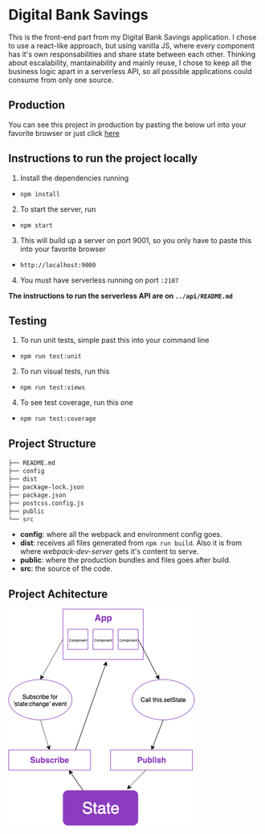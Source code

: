 # Digital Bank Savings

This is the front-end part from my Digital Bank Savings application. I chose to use a react-like approach, but using vanilla JS, where every component has it's own responsabilities and share state between each other.
Thinking about escalability, mantainability and mainly reuse, I chose to keep all the business logic apart in a serverless API, so all possible applications could consume from only one source.

## Production

You can see this project in production by pasting the below url into your favorite browser or just click [here](https://nubank-challenge-front.s3.amazonaws.com/index.html)


## Instructions to run the project locally

1. Install the dependencies running
  - `npm install`

2. To start the server, run
  - `npm start`

3. This will build up a server on port 9001, so you only have to paste this into your favorite browser
  - `http://localhost:9000`

4. You must have serverless running on port `:2107`

**The instructions to run the serverless API are on `../api/README.md`**


## Testing

1. To run unit tests, simple past this into your command line
  - `npm run test:unit`

2. To run visual tests, run this
  - `npm run test:views`

4. To see test coverage, run this one
  - `npm run test:coverage`

## Project Structure

```
├── README.md
├── config
├── dist
├── package-lock.json
├── package.json
├── postcss.config.js
├── public
└── src
```

- **config**: where all the webpack and environment config goes.
- **dist**: receives all files generated from `npm run build`. Also it is from where _webpack-dev-server_ gets it's content to serve.
- **public**: where the production bundles and files goes after build.
- **src**: the source of the code.

## Project Achitecture

![Diagram](./src/static/images/diagram.png)
